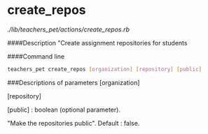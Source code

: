 # create_repos

*./lib/teachers_pet/actions/create_repos.rb*

####Description
"Create assignment repositories for students

####Command line
```bash
teachers_pet create_repos [organization] [repository] [public]
```
###Descriptions of parameters
[organization]

[repository]

[public] : boolean (optional parameter).

"Make the repositories public". Default : false.


